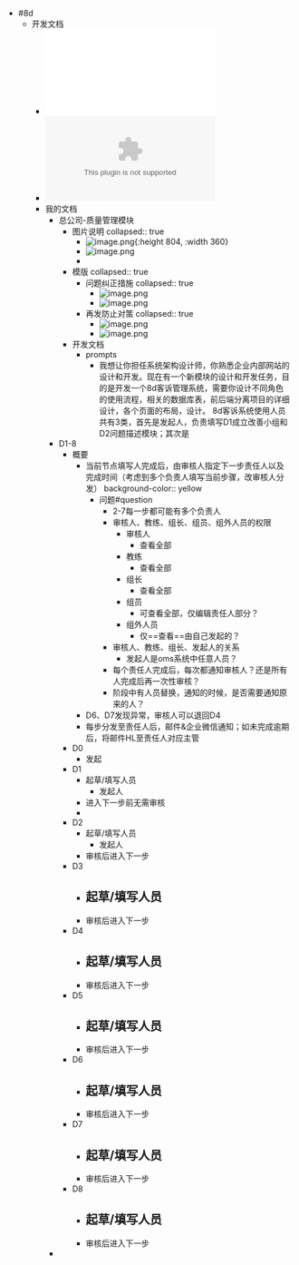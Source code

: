 - #8d
	- 开发文档
		- ![8D客诉管理说明.pdf](../assets/8D客诉管理说明_1720151437638_0.pdf)
		- ![8D客诉管理说明.pptx](../assets/8D客诉管理说明_1720151450020_0.pptx)
		- 我的文档
			- 总公司-质量管理模块
				- 图片说明
				  collapsed:: true
					- ![image.png](../assets/image_1720156563800_0.png){:height 804, :width 360}
					- ![image.png](../assets/image_1720403806826_0.png)
					-
				- 模版
				  collapsed:: true
					- 问题纠正措施
					  collapsed:: true
						- ![image.png](../assets/image_1720404026978_0.png)
						- ![image.png](../assets/image_1720404047055_0.png)
					- 再发防止对策
					  collapsed:: true
						- ![image.png](../assets/image_1720404113738_0.png)
						- ![image.png](../assets/image_1720404142105_0.png)
				- 开发文档
					- prompts
						- 我想让你担任系统架构设计师，你熟悉企业内部网站的设计和开发。现在有一个新模块的设计和开发任务，目的是开发一个8d客诉管理系统，需要你设计不同角色的使用流程，相关的数据库表，前后端分离项目的详细设计，各个页面的布局，设计。
						  8d客诉系统使用人员共有3类，首先是发起人，负责填写D1成立改善小组和D2问题描述模块；其次是
			- D1-8
				- 概要
					- 当前节点填写人完成后，由审核人指定下一步责任人以及完成时间（考虑到多个负责人填写当前步骤，改审核人分发）
					  background-color:: yellow
						- 问题#question
							- 2-7每一步都可能有多个负责人
							- 审核人、教练、组长、组员、组外人员的权限
								- 审核人
									- 查看全部
								- 教练
									- 查看全部
								- 组长
									- 查看全部
								- 组员
									- 可查看全部，仅编辑责任人部分？
								- 组外人员
									- 仅==查看==由自己发起的？
							- 审核人、教练、组长、发起人的关系
								- 发起人是oms系统中任意人员？
							- 每个责任人完成后，每次都通知审核人？还是所有人完成后再一次性审核？
							- 阶段中有人员替换，通知的时候，是否需要通知原来的人？
					- D6、D7发现异常，审核人可以退回D4
					- 每步分发至责任人后，邮件&企业微信通知；如未完成逾期后，将邮件HL至责任人对应主管
				- D0
					- 发起
				- D1
					- 起草/填写人员
						- 发起人
					- 进入下一步前无需审核
					-
				- D2
					- 起草/填写人员
						- 发起人
					- 审核后进入下一步
				- D3
					- 起草/填写人员
						-
					- 审核后进入下一步
				- D4
					- 起草/填写人员
						-
					- 审核后进入下一步
				- D5
					- 起草/填写人员
						-
					- 审核后进入下一步
				- D6
					- 起草/填写人员
						-
					- 审核后进入下一步
				- D7
					- 起草/填写人员
						-
					- 审核后进入下一步
				- D8
					- 起草/填写人员
						-
					- 审核后进入下一步
			-